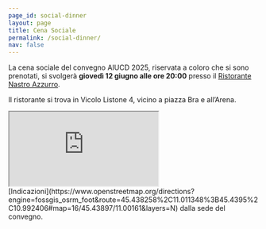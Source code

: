 ```yaml
---
page_id: social-dinner
layout: page
title: Cena Sociale
permalink: /social-dinner/
nav: false
---
```


La cena sociale del convegno AIUCD 2025, riservata a coloro che si sono prenotati, si svolgerà **giovedì 12 giugno alle ore 20:00** presso il [Ristorante Nastro Azzurro](https://www.ristorantenastroazzurro.it/).

Il ristorante si trova in Vicolo Listone 4, vicino a piazza Bra e all’Arena.

<iframe class="rounded mx-auto embeddedmap" title="Map of Polo Universitario Santa Marta, Via Cantarane 24, 37129, Verona"
        src="https://www.openstreetmap.org/export/embed.html?bbox=10.990651845932009%2C45.43866261914443%2C10.994192361831667%2C45.440316901113&amp;layer=mapnik&amp;marker=45.439489766191464%2C10.992422103881836">
</iframe>

<br />
[Indicazioni](https://www.openstreetmap.org/directions?engine=fossgis_osrm_foot&route=45.438258%2C11.011348%3B45.4395%2C10.992406#map=16/45.43897/11.00161&layers=N) dalla sede del convegno.
